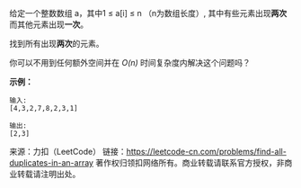 给定一个整数数组 a，其中1 ≤ a[i] ≤ n （n为数组长度）, 其中有些元素出现**两次**而其他元素出现**一次**。

找到所有出现**两次**的元素。

你可以不用到任何额外空间并在 *O(n)* 时间复杂度内解决这个问题吗？

**示例：**
```
输入:
[4,3,2,7,8,2,3,1]

输出:
[2,3]
```

来源：力扣（LeetCode）
链接：https://leetcode-cn.com/problems/find-all-duplicates-in-an-array
著作权归领扣网络所有。商业转载请联系官方授权，非商业转载请注明出处。
